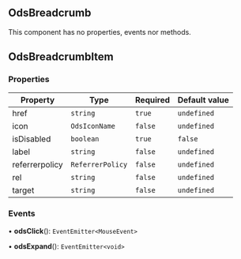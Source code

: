 ## OdsBreadcrumb
This component has no properties, events nor methods.
## OdsBreadcrumbItem
### Properties
| Property | Type | Required | Default value |
| --- | --- | --- | --- |
| href | `string` | `true` | `undefined` |
| icon | `OdsIconName` | `false` | `undefined` |
| isDisabled | `boolean` | `true` | `false` |
| label | `string` | `false` | `undefined` |
| referrerpolicy | `ReferrerPolicy` | `false` | `undefined` |
| rel | `string` | `false` | `undefined` |
| target | `string` | `false` | `undefined` |


### Events
• **odsClick**(): `EventEmitter<MouseEvent>`

• **odsExpand**(): `EventEmitter<void>`